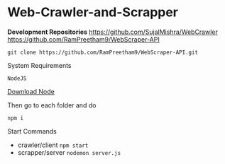 # Web-Crawler-and-Scrapper

**Development Repositories**
https://github.com/SujalMishra/WebCrawler
https://github.com/RamPreetham9/WebScraper-API

`git clone https://github.com/RamPreetham9/WebScraper-API.git`

System Requirements

`NodeJS`

[Download Node](https://nodejs.org/en)

Then go to each folder and do

`npm i`

Start Commands

* crawler/client `npm start`
* scrapper/server `nodemon server.js`
